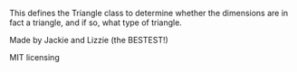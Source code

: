 This defines the Triangle class to determine whether the dimensions are in fact a triangle, and if so, what type of triangle.

Made by Jackie and Lizzie (the BESTEST!)

MIT licensing 

